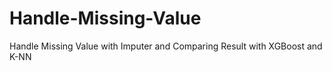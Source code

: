 # Handle-Missing-Value
Handle Missing Value with Imputer and Comparing Result with XGBoost and K-NN
